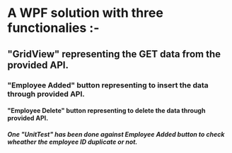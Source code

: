 # A WPF solution with three functionalies :- 
## "GridView" representing the GET data from the provided API.
### "Employee Added" button representing to insert the data through provided API.
#### "Employee Delete" button representing to delete the data through provided API.
##### One "UnitTest" has been done against Employee Added button to check wheather the employee ID duplicate or not.
